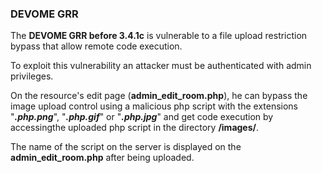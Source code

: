### DEVOME GRR ###

The **DEVOME GRR before 3.4.1c** is vulnerable to a file upload restriction bypass that allow remote code execution.


To exploit this vulnerability an attacker must be authenticated with admin privileges. 

On the resource's edit page (**admin_edit_room.php**), he can bypass the image upload control using a malicious php script
with the extensions "*****.php.png*****", "*****.php.gif*****" or "*****.php.jpg*****" and get code execution by accessingthe uploaded php script 
in the directory **/images/**. 

The name of the script on the server is displayed on the **admin_edit_room.php** after being uploaded.

